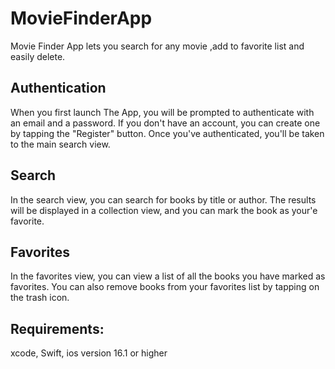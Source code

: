 # MovieFinderApp
Movie Finder App lets you search for any movie ,add to favorite list and easily delete.

## Authentication

When you first launch The App, you will be prompted to authenticate with an email and a password. If you don't have an account, you can create one by tapping the "Register" button. Once you've authenticated, you'll be taken to the main search view.

## Search

In the search view, you can search for books by title or author. The results will be displayed in a collection view, and you can mark the book as your'e favorite.

## Favorites

In the favorites view, you can view a list of all the books you have marked as favorites. You can also remove books from your favorites list by tapping on the trash icon.

## Requirements: 
xcode, Swift, ios version 16.1 or higher
